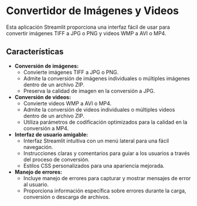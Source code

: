 # Convertidor de Imágenes y Videos

Esta aplicación Streamlit proporciona una interfaz fácil de usar para convertir imágenes TIFF a JPG o PNG y videos WMP a AVI o MP4.

## Características

- **Conversión de imágenes:**
    - Convierte imágenes TIFF a JPG o PNG.
    - Admite la conversión de imágenes individuales o múltiples imágenes dentro de un archivo ZIP.
    - Preserva la calidad de imagen en la conversión a JPG.
- **Conversión de videos:**
    - Convierte videos WMP a AVI o MP4.
    - Admite la conversión de videos individuales o múltiples videos dentro de un archivo ZIP.
    - Utiliza parámetros de codificación optimizados para la calidad en la conversión a MP4.
- **Interfaz de usuario amigable:**
    - Interfaz Streamlit intuitiva con un menú lateral para una fácil navegación.
    - Instrucciones claras y comentarios para guiar a los usuarios a través del proceso de conversión.
    - Estilos CSS personalizados para una apariencia mejorada.
- **Manejo de errores:**
    - Incluye manejo de errores para capturar y mostrar mensajes de error al usuario.
    - Proporciona información específica sobre errores durante la carga, conversión o descarga de archivos.

